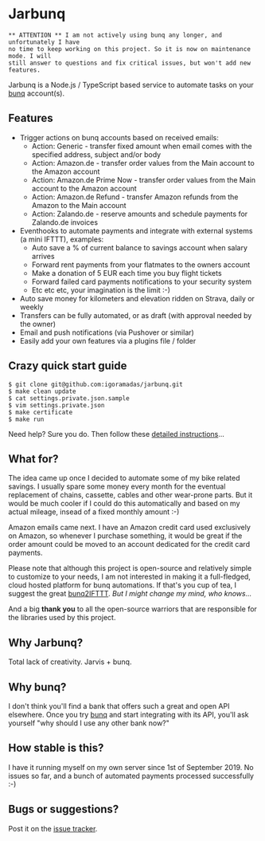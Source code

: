 # Jarbunq

```
** ATTENTION ** I am not actively using bunq any longer, and unfortunately I have
no time to keep working on this project. So it is now on maintenance mode. I will
still answer to questions and fix critical issues, but won't add new features.
```

Jarbunq is a Node.js / TypeScript based service to automate tasks on your [bunq](https://bunq.endtrk.com/RWXLS6/225JFQ/?sourceId=jarbunq) account(s).

## Features

- Trigger actions on bunq accounts based on received emails:
    - Action: Generic - transfer fixed amount when email comes with the specified address, subject and/or body
    - Action: Amazon.de - transfer order values from the Main account to the Amazon account
    - Action: Amazon.de Prime Now - transfer order values from the Main account to the Amazon account
    - Action: Amazon.de Refund - transfer Amazon refunds from the Amazon to the Main account
    - Action: Zalando.de - reserve amounts and schedule payments for Zalando.de invoices
- Eventhooks to automate payments and integrate with external systems (a mini IFTTT), examples:
    - Auto save a % of current balance to savings account when salary arrives
    - Forward rent payments from your flatmates to the owners account
    - Make a donation of 5 EUR each time you buy flight tickets
    - Forward failed card payments notifications to your security system
    - Etc etc etc, your imagination is the limit :-)
- Auto save money for kilometers and elevation ridden on Strava, daily or weekly
- Transfers can be fully automated, or as draft (with approval needed by the owner)
- Email and push notifications (via Pushover or similar)
- Easily add your own features via a plugins file / folder

## Crazy quick start guide

    $ git clone git@github.com:igoramadas/jarbunq.git
    $ make clean update
    $ cat settings.private.json.sample
    $ vim settings.private.json
    $ make certificate
    $ make run

Need help? Sure you do. Then follow these [detailed instructions](https://github.com/igoramadas/jarbunq/wiki/Downloading-the-code)...

## What for?

The idea came up once I decided to automate some of my bike related savings. I usually spare some money every month for the eventual replacement of chains, cassette, cables and other wear-prone parts. But it would be much cooler if I could do this automatically and based on my actual mileage, insead of a fixed monthly amount :-)

Amazon emails came next. I have an Amazon credit card used exclusively on Amazon, so whenever I purchase something, it would be great if the order amount could be moved to an account dedicated for the credit card payments.

Please note that although this project is open-source and relatively simple to customize to your needs, I am not interested in making it a full-fledged, cloud hosted platform for bunq automations. If that's you cup of tea, I suggest the great [bunq2IFTTT](https://github.com/woudt/bunq2ifttt/). *But I might change my mind, who knows...*

And a big **thank you** to all the open-source warriors that are responsible for the libraries used by this project.

## Why Jarbunq?

Total lack of creativity. Jarvis + bunq.

## Why bunq?

I don't think you'll find a bank that offers such a great and open API elsewhere. Once you try [bunq](https://bunq.endtrk.com/RWXLS6/225JFQ/?sourceId=jarbunq) and start integrating with its API, you'll ask yourself "why should I use any other bank now?"

## How stable is this?

I have it running myself on my own server since 1st of September 2019. No issues so far, and a bunch of automated payments processed successfully :-)

## Bugs or suggestions?

Post it on the [issue tracker](https://github.com/igoramadas/jarbunq/issues).
